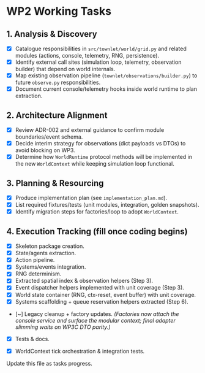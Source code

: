 # WP2 Working Tasks

## 1. Analysis & Discovery
- [x] Catalogue responsibilities in `src/townlet/world/grid.py` and related modules (actions, console, telemetry, RNG, persistence).
- [x] Identify external call sites (simulation loop, telemetry, observation builder) that depend on world internals.
- [x] Map existing observation pipeline (`townlet/observations/builder.py`) to future `observe.py` responsibilities.
- [x] Document current console/telemetry hooks inside world runtime to plan extraction.

## 2. Architecture Alignment
- [x] Review ADR-002 and external guidance to confirm module boundaries/event schema.
- [x] Decide interim strategy for observations (dict payloads vs DTOs) to avoid blocking on WP3.
- [x] Determine how `WorldRuntime` protocol methods will be implemented in the new `WorldContext` while keeping simulation loop functional.

## 3. Planning & Resourcing
- [x] Produce implementation plan (see `implementation_plan.md`).
- [x] List required fixtures/tests (unit modules, integration, golden snapshots).
- [x] Identify migration steps for factories/loop to adopt `WorldContext`.

## 4. Execution Tracking (fill once coding begins)
- [x] Skeleton package creation.
- [x] State/agents extraction.
- [x] Action pipeline.
- [x] Systems/events integration.
- [x] RNG determinism.
- [x] Extracted spatial index & observation helpers (Step 3).
- [x] Event dispatcher helpers implemented with unit coverage (Step 3).
- [x] World state container (RNG, ctx-reset, event buffer) with unit coverage.
- [x] Systems scaffolding + queue reservation helpers extracted (Step 6).
- [~] Legacy cleanup + factory updates. *(Factories now attach the console service and surface the modular context; final adapter slimming waits on WP3C DTO parity.)*
- [x] Tests & docs.
- [x] WorldContext tick orchestration & integration tests.


Update this file as tasks progress.
